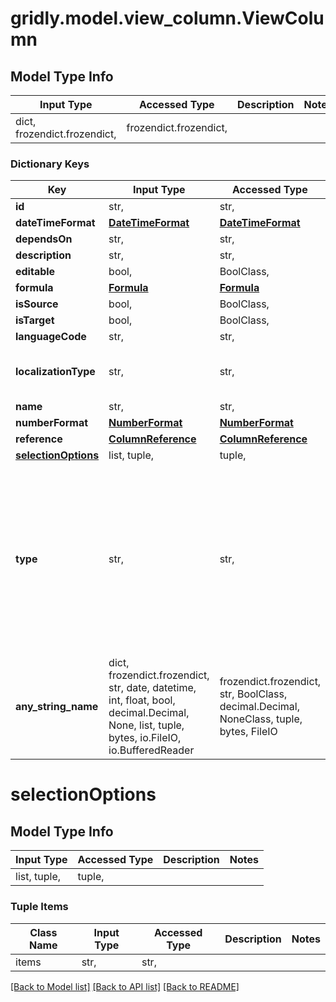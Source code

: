 # gridly.model.view_column.ViewColumn

## Model Type Info
Input Type | Accessed Type | Description | Notes
------------ | ------------- | ------------- | -------------
dict, frozendict.frozendict,  | frozendict.frozendict,  |  | 

### Dictionary Keys
Key | Input Type | Accessed Type | Description | Notes
------------ | ------------- | ------------- | ------------- | -------------
**id** | str,  | str,  |  | [optional] 
**dateTimeFormat** | [**DateTimeFormat**](DateTimeFormat.md) | [**DateTimeFormat**](DateTimeFormat.md) |  | [optional] 
**dependsOn** | str,  | str,  |  | [optional] 
**description** | str,  | str,  |  | [optional] 
**editable** | bool,  | BoolClass,  |  | [optional] 
**formula** | [**Formula**](Formula.md) | [**Formula**](Formula.md) |  | [optional] 
**isSource** | bool,  | BoolClass,  |  | [optional] 
**isTarget** | bool,  | BoolClass,  |  | [optional] 
**languageCode** | str,  | str,  |  | [optional] 
**localizationType** | str,  | str,  |  | [optional] must be one of ["sourceLanguage", "targetLanguage", ] 
**name** | str,  | str,  |  | [optional] 
**numberFormat** | [**NumberFormat**](NumberFormat.md) | [**NumberFormat**](NumberFormat.md) |  | [optional] 
**reference** | [**ColumnReference**](ColumnReference.md) | [**ColumnReference**](ColumnReference.md) |  | [optional] 
**[selectionOptions](#selectionOptions)** | list, tuple,  | tuple,  |  | [optional] 
**type** | str,  | str,  |  | [optional] must be one of ["singleLine", "multipleLines", "richText", "markdown", "singleSelection", "multipleSelections", "boolean", "number", "datetime", "files", "reference", "lookup", "language", "json", "yaml", "html", "formula", ] 
**any_string_name** | dict, frozendict.frozendict, str, date, datetime, int, float, bool, decimal.Decimal, None, list, tuple, bytes, io.FileIO, io.BufferedReader | frozendict.frozendict, str, BoolClass, decimal.Decimal, NoneClass, tuple, bytes, FileIO | any string name can be used but the value must be the correct type | [optional]

# selectionOptions

## Model Type Info
Input Type | Accessed Type | Description | Notes
------------ | ------------- | ------------- | -------------
list, tuple,  | tuple,  |  | 

### Tuple Items
Class Name | Input Type | Accessed Type | Description | Notes
------------- | ------------- | ------------- | ------------- | -------------
items | str,  | str,  |  | 

[[Back to Model list]](../../README.md#documentation-for-models) [[Back to API list]](../../README.md#documentation-for-api-endpoints) [[Back to README]](../../README.md)


